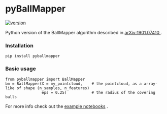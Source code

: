 # pyBallMapper

[![version](https://img.shields.io/badge/version-0.2-blue)](https://pypi.org/project/pyBallMapper)    

Python version of the BallMapper algorithm described in [arXiv:1901.07410 ](https://arxiv.org/abs/1901.07410) .  

### Installation  
```
pip install pyballmapper
```

### Basic usage
```
from pyballmapper import BallMapper
bm = BallMapper(X = my_pointcloud,    # the pointcloud, as a array-like of shape (n_samples, n_features)
                eps = 0.25)           # the radius of the covering balls
```

For more info check out the [example notebooks](https://github.com/dgurnari/pyBallMapper/tree/main/notebooks) .
